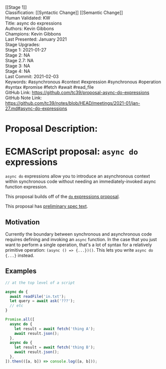 [[Stage 1]]<br>Classification: [[Syntactic Change]] [[Semantic Change]]<br>Human Validated: KW<br>Title: async do expressions<br>Authors: Kevin Gibbons<br>Champions: Kevin Gibbons<br>Last Presented: January 2021<br>Stage Upgrades:<br>Stage 1: 2021-01-27  
Stage 2: NA  
Stage 2.7: NA  
Stage 3: NA  
Stage 4: NA<br>Last Commit: 2021-02-03<br>Keywords: #asynchronous #context #expression #synchronous #operation #syntax #promise #fetch #await #read_file<br>GitHub Link: https://github.com/tc39/proposal-async-do-expressions <br>GitHub Note Link: https://github.com/tc39/notes/blob/HEAD/meetings/2021-01/jan-27.md#async-do-expressions
# Proposal Description:
# ECMAScript proposal: `async do` expressions

`async do` expressions allow you to introduce an asynchronous context within synchronous code without needing an immediately-invoked async function expression.

This proposal builds off of the [`do` expressions proposal](https://github.com/tc39/proposal-do-expressions).

This proposal has [preliminary spec text](https://tc39.github.io/proposal-async-do-expressions/).

## Motivation

Currently the boundary between synchronous and asynchronous code requires defining and invoking an `async` function. In the case that you just want to perform a single operation, that's a lot of syntax for a relatively primitive operation: `(async () => {...})()`. This lets you write `async do {...}` instead.

## Examples

```js
// at the top level of a script

async do {
  await readFile('in.txt');
  let query = await ask('???');
  // etc
}
```

```js
Promise.all([
  async do {
    let result = await fetch('thing A');
    await result.json();
  },
  async do {
    let result = await fetch('thing B');
    await result.json();
  },
]).then(([a, b]) => console.log([a, b]));
```
<br>